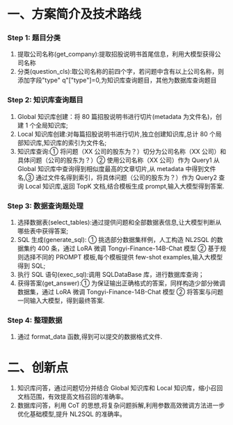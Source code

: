 # 一、方案简介及技术路线

### Step 1: 题目分类

1. 提取公司名称(get_company):提取招股说明书首尾信息，利用大模型获得公司名称
2. 分类(question_cls):取公司名称的前四个字，若问题中含有以上公司名称，则添加字段"type" q"["type"]=0,为知识库查询题目，其他为数据库查询题目

### Step 2: 知识库查询题目

1. Global 知识库创建：将 80 篇招股说明书进行切片(metadata 为文件名)，创建 1 个全局知识库;
2. Local 知识库创建:对每篇招股说明书进行切片,独立创建知识库,总计 80 个局部知识库,知识库的索引为文件名;
3. 知识库查询:① 将问题（XX 公司的股东为？）切分为公司名称（XX 公司）和具体问题（公司的股东为？）② 使用公司名称（XX 公司）作为 Query1 从 Global 知识库中查询得到相似度最高的文章切片,从 metadata 中得到文件名,③ 通过文件名得到索引，将具体问题（公司的股东为？）作为 Query2 查询 Local 知识库,返回 TopK 文档,结合模板生成 prompt,输入大模型得到答案.

### Step 3: 数据查询题处理

1. 选择数据表(select_tables):通过提供问题和全部数据表信息,让大模型判断从哪些表中获得答案;
2. SQL 生成(generate_sql): ① 挑选部分数据集样例，人工构造 NL2SQL 的数据集约 400 条，通过 LoRA 微调 Tongyi-Finance-14B-Chat 模型 ② 基于规则选择不同的 PROMPT 模板,每个模板提供 few-shot examples,输入大模型得到 SQL;
3. 执行 SQL 语句(exec_sql):调用 SQLDataBase 库，进行数据库查询；
4. 获得答案(get_answer):① 为保证输出正确格式的答案，同样构造少部分微调数据集，通过 LoRA 微调 Tongyi-Finance-14B-Chat 模型 ② 将答案与问题一同输入大模型，得到最终答案.

### Step 4: 整理数据

1. 通过 format_data 函数,得到可以提交的数据格式文件.

# 二、创新点

1. 知识库问答，通过问题切分并结合 Global 知识库和 Local 知识库，缩小召回文档范围，有效提高文档召回的准确率。
2. 数据库问答，利用 CoT 的思想,将复杂问题拆解,利用参数高效微调方法进一步优化基础模型,提升 NL2SQL 的准确率。
